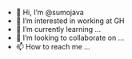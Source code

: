 - 👋 Hi, I’m @sumojava
- 👀 I’m interested in working at GH
- 🌱 I’m currently learning ...
- 💞️ I’m looking to collaborate on ...
- 📫 How to reach me ...

<!---
sumojava/sumojava is a ✨ special ✨ repository because its `README.md` (this file) appears on your GitHub profile.
You can click the Preview link to take a look at your changes.
--->

